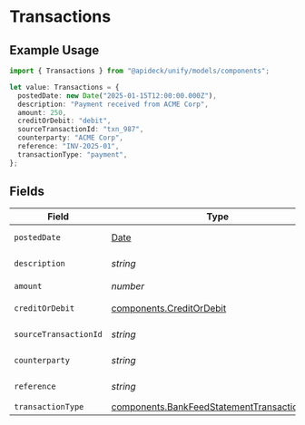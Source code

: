# Transactions

## Example Usage

```typescript
import { Transactions } from "@apideck/unify/models/components";

let value: Transactions = {
  postedDate: new Date("2025-01-15T12:00:00.000Z"),
  description: "Payment received from ACME Corp",
  amount: 250,
  creditOrDebit: "debit",
  sourceTransactionId: "txn_987",
  counterparty: "ACME Corp",
  reference: "INV-2025-01",
  transactionType: "payment",
};
```

## Fields

| Field                                                                                                      | Type                                                                                                       | Required                                                                                                   | Description                                                                                                | Example                                                                                                    |
| ---------------------------------------------------------------------------------------------------------- | ---------------------------------------------------------------------------------------------------------- | ---------------------------------------------------------------------------------------------------------- | ---------------------------------------------------------------------------------------------------------- | ---------------------------------------------------------------------------------------------------------- |
| `postedDate`                                                                                               | [Date](https://developer.mozilla.org/en-US/docs/Web/JavaScript/Reference/Global_Objects/Date)              | :heavy_check_mark:                                                                                         | The date of the transaction - YYYY:MM::DDThh:mm:ss.sTZD                                                    | 2025-01-15T12:00:00.000Z                                                                                   |
| `description`                                                                                              | *string*                                                                                                   | :heavy_minus_sign:                                                                                         | A description of the transaction.                                                                          | Payment received from ACME Corp                                                                            |
| `amount`                                                                                                   | *number*                                                                                                   | :heavy_check_mark:                                                                                         | The amount of the transaction.                                                                             | 250                                                                                                        |
| `creditOrDebit`                                                                                            | [components.CreditOrDebit](../../models/components/creditordebit.md)                                       | :heavy_check_mark:                                                                                         | Whether the amount is a credit or debit.                                                                   | debit                                                                                                      |
| `sourceTransactionId`                                                                                      | *string*                                                                                                   | :heavy_check_mark:                                                                                         | The ID of the source transaction.                                                                          | txn_987                                                                                                    |
| `counterparty`                                                                                             | *string*                                                                                                   | :heavy_minus_sign:                                                                                         | The counterparty of the transaction.                                                                       | ACME Corp                                                                                                  |
| `reference`                                                                                                | *string*                                                                                                   | :heavy_minus_sign:                                                                                         | The reference of the transaction.                                                                          | INV-2025-01                                                                                                |
| `transactionType`                                                                                          | [components.BankFeedStatementTransactionType](../../models/components/bankfeedstatementtransactiontype.md) | :heavy_minus_sign:                                                                                         | Type of transaction.                                                                                       | payment                                                                                                    |